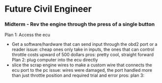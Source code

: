 # Future Civil Engineer

### Midterm - Rev the engine through the press of a single button
Plan 1: Access the ecu
- Get a software/hardware that can send input through the obd2 port or a reader
issue: cheap ones only take in inputs, the ones that can control throttle costs upward of 500 dollars
pros: pretty cool, straight forward
Plan 2: plug computer into the ecu directly
- slice the scrap engine wires to make a custom wire that connects the ecu port to the pc
issue: wires were damaged, the port handled more than just throttle position and required trial and error
pros: 
plan 3: 
